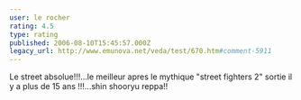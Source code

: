 ```yaml
---
user: le rocher
rating: 4.5
type: rating
published: 2006-08-10T15:45:57.000Z
legacy_url: http://www.emunova.net/veda/test/670.htm#comment-5911
---
```

Le street absolue!!!...le meilleur apres le mythique "street fighters 2" sortie il y a plus de 15 ans !!!...shin shooryu reppa!!